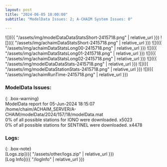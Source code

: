 ```yaml
---
layout: post
title: "2024-06-05 18:00:00"
subtitle: "ModelData Issues: 2; A-CHAIM System Issues: 0"

---
```


![]({{ "/assets/img/modelDataDataStatsShort-2415718.png" | relative_url }})
![]({{ "/assets/img/achaimDataStatsShort-2415718.png" | relative_url }})
![]({{ "/assets/img/achaimDataStatsLong00-2415718.png" | relative_url }})
![]({{ "/assets/img/achaimDataStatsLong01-2415718.png" | relative_url }})
![]({{ "/assets/img/achaimDataStatsLong02-2415718.png" | relative_url }})
![]({{ "/assets/img/modelDataDataStats-2415718.png" | relative_url }})
![]({{ "/assets/img/modelDataStationStats-2415718.png" | relative_url }})
![]({{ "/assets/img/achaimRunTime-2415718.png" | relative_url }})


### ModelData Issues:  
  
{: .box-warning}  
 ModelData report for 05-Jun-2024 18:15:07   
 /home/chaim/ACHAIM_SERVER/A-CHAIM/modelData/2024/157/18/modelData.mat   
 0% of all possible stations for IONO were downloaded. x5023   
 0% of all possible stations for SENTINEL were downloaded. x4478   
  


### Logs:  
  
{: .box-note}  
[Logs.zip]({{ "/assets/other/logs.zip" | relative_url }})  
[Log Info]({{ "/logInfo" | relative_url }})  
